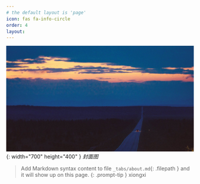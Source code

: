 ```yaml
---
# the default layout is 'page'
icon: fas fa-info-circle
order: 4
layout: 
---
```


![test-img](../assets/images/1.jpg){: width="700" height="400" }
_封面图_

> Add Markdown syntax content to file `_tabs/about.md`{: .filepath } and it will show up on this page.
{: .prompt-tip }
xiongxi
